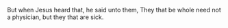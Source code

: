 But when Jesus heard that, he said unto them, They that be whole need not a physician, but they that are sick.
